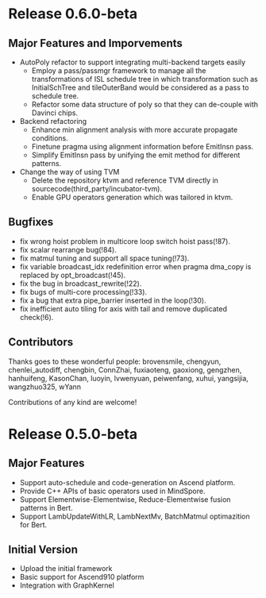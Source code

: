 # Release 0.6.0-beta
## Major Features and Imporvements
* AutoPoly refactor to support integrating multi-backend targets easily
  * Employ a pass/passmgr framework to manage all the transformations of ISL schedule tree in which transformation such as InitialSchTree and tileOuterBand would be considered as a pass to schedule tree.
  * Refactor some data structure of poly so that they can de-couple with Davinci chips.
* Backend refactoring
  * Enhance min alignment analysis with more accurate propagate conditions.
  * Finetune pragma using alignment information before EmitInsn pass.
  * Simplify EmitInsn pass by unifying the emit method for different patterns.
* Change the way of using TVM
  * Delete the repository ktvm and reference TVM directly in sourcecode(third_party/incubator-tvm).
  * Enable GPU operators generation which was tailored in ktvm.

## Bugfixes
* fix wrong hoist problem in multicore loop switch hoist pass(!87).
* fix scalar rearrange bug(!84).
* fix matmul tuning and support all space tuning(!73).
* fix variable broadcast_idx redefinition error when pragma dma_copy is replaced by opt_broadcast(!45).
* fix the bug in broadcast_rewrite(!22).
* fix bugs of multi-core processing(!33).
* fix a bug that extra pipe_barrier inserted in the loop(!30).
* fix inefficient auto tiling for axis with tail and remove duplicated check(!6).

## Contributors
Thanks goes to these wonderful people:
brovensmile, chengyun, chenlei_autodiff, chengbin, ConnZhai, fuxiaoteng, gaoxiong, gengzhen, hanhuifeng, KasonChan, luoyin, lvwenyuan, peiwenfang, xuhui, yangsijia, wangzhuo325, wYann

Contributions of any kind are welcome!

# Release 0.5.0-beta
## Major Features
* Support auto-schedule and code-generation on Ascend platform.
* Provide C++ APIs of basic operators used in MindSpore.
* Support Elementwise-Elementwise, Reduce-Elementwise fusion patterns in Bert.
* Support LambUpdateWithLR, LambNextMv, BatchMatmul optimazition for Bert.

## Initial Version
* Upload the initial framework
* Basic support for Ascend910 platform
* Integration with GraphKernel
